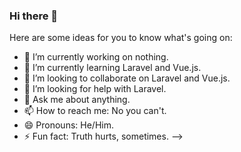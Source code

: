 ### Hi there 👋
 
Here are some ideas for you to know what's going on:

- 🔭 I’m currently working on nothing. 
- 🌱 I’m currently learning Laravel and Vue.js.
- 👯 I’m looking to collaborate on Laravel and Vue.js.
- 🤔 I’m looking for help with Laravel.
- 💬 Ask me about anything.
- 📫 How to reach me: No you can't. 
- 😄 Pronouns: He/Him.
- ⚡ Fun fact: Truth hurts, sometimes. 
-->
